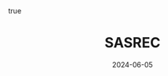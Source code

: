 ---
order: 14
title: SASREC
date: 2024-06-05
categories: [AI & Data Mining, Recommender System]
tags: [Paper Review, Data Mining, RecSys, Sequential RecSys, Deep Learning, Attention Mechanism]
math: true
description: >-
    <ul type="square">
    <li><strong>Title</strong>: <a href="https://ieeexplore.ieee.org/abstract/document/8594844?casa_token=JT5smtt5Z5sAAAAA:lFfXP_q_01zzLRSEc7p1zEyR_jZ7l1VjeTTCOUO6QMkDmw6HUM0BDtBSnPGpvH6XZmxvQwnGi-r7"><em>Self-Attentive Sequential Recommendation</em></a></li>
    <li><strong>Author</strong>: <em>Kang and McAuley</em></li>
    <li><strong>Publisher</strong>: <em>ICDM</em></li>
    <li><strong>Published</strong>: <em>2018</em></li>
    </ul>
image:
    path: /_post_refer_img/RecommenderSystem/Thumbnail.jpg
---